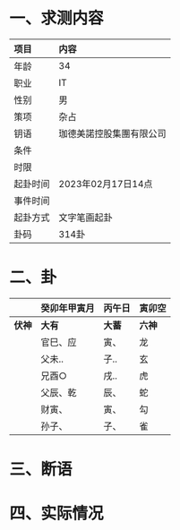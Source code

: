 # 一、求测内容
|项目|内容|
|:-|:-|
|年龄|34|
|职业|IT|
|性别|男|
|策项|杂占|
|钥语|珈德美諾控股集團有限公司|
|条件||
|时限||
|起卦时间|2023年02月17日14点|
|事件时间||
|起卦方式|文字笔画起卦|
|卦码|314卦|

# 二、卦
||癸卯年甲寅月|丙午日|寅卯空|
|:-|:-|:-|:-|
|**伏神**|**大有**|**大蓄**|**六神**|
||官巳、应|寅、|龙|
||父未..|子..|玄|
||兄酉○|戌..|虎|
||父辰、乾|辰、|蛇|
||财寅、|寅、|勾|
||孙子、|子、|雀|


# 三、断语

# 四、实际情况